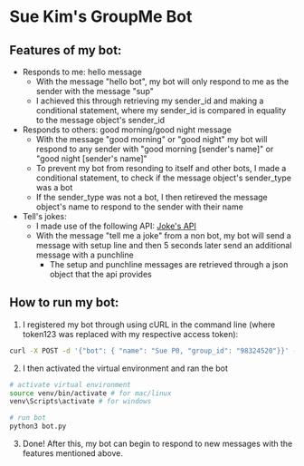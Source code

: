 # Sue Kim's GroupMe Bot

## Features of my bot:
- Responds to me: hello message
  - With the message "hello bot", my bot will only respond to me as the sender with the message "sup"
  - I achieved this through retrieving my sender_id and making a conditional statement, where my sender_id is compared in equality to the message object's sender_id
 - Responds to others: good morning/good night message
   - With the message "good morning" or "good night" my bot will respond to any sender with "good morning [sender's name]" or "good night [sender's name]"
   - To prevent my bot from resonding to itself and other bots, I made a conditional statement, to check if the message object's sender_type was a bot
   - If the sender_type was not a bot, I then retireved the message object's name to respond to the sender with their name
- Tell's jokes:
  - I made use of the following API: [Joke's API](https://official-joke-api.appspot.com/random_joke)
  - With the message "tell me a joke" from a non bot, my bot will send a message with setup line and then 5 seconds later send an additional message with a punchline
    - The setup and punchline messages are retrieved through a json object that the api provides

## How to run my bot:
1. I registered my bot through using cURL in the command line (where token123 was replaced with my respective access token):
```bash
curl -X POST -d '{"bot": { "name": "Sue P0, "group_id": "98324520"}}' - 'Content-Type: application/json' https://api.groupme.com/v3/bots?token=token123
```
2. I then activated the virtual environment and ran the bot
```bash
# activate virtual environment
source venv/bin/activate # for mac/linux
venv\Scripts\activate # for windows

# run bot
python3 bot.py
```
3. Done! After this, my bot can begin to respond to new messages with the features mentioned above.
  
